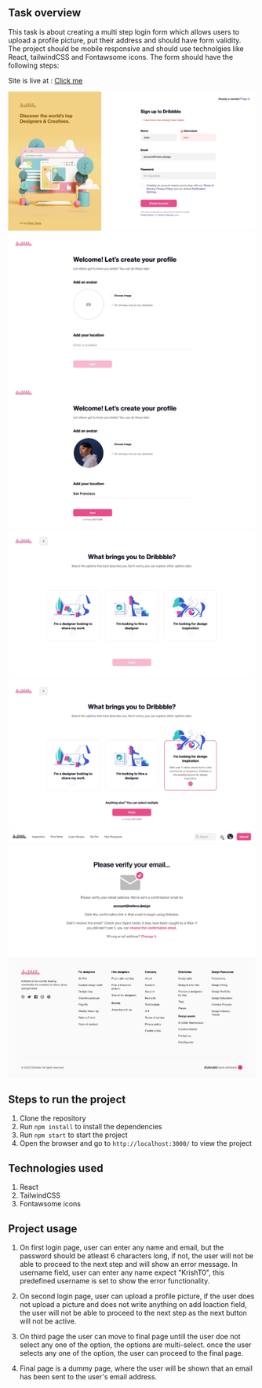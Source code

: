 ## Task overview

This task is about creating a multi step login form which allows users to upload a profile picture, put their address and should have form validity. The project should be mobile responsive and should use technolgies like React, tailwindCSS and Fontawsome icons. The form should have the following steps:

Site is live at : [Click me](https://main--glowing-sunburst-a1e73b.netlify.app/)

![alt text](./Readme/image.png)
![alt text](./Readme/image-1.png)
![alt text](./Readme/image-2.png)
![alt text](./Readme/image-3.png)
![alt text](./Readme/image-4.png)
![alt text](./Readme/image-5.png)

## Steps to run the project

1. Clone the repository
2. Run `npm install` to install the dependencies
3. Run `npm start` to start the project
4. Open the browser and go to `http://localhost:3000/` to view the project

## Technologies used

1. React
2. TailwindCSS
3. Fontawsome icons

## Project usage

1. On first login page, user can enter any name and email, but the password should be atleast 6 characters long, if not, the user will not be able to proceed to the next step and will show an error message. In username field, user can enter any name expect "KrishT0", this predefined username is set to show the error functionality.

2. On second login page, user can upload a profile picture, if the user does not upload a picture and does not write anything on add loaction field, the user will not be able to proceed to the next step as the next button will not be active.

3. On third page the user can move to final page untill the user doe not select any one of the option, the options are multi-select. once the user selects any one of the option, the user can proceed to the final page.

4. Final page is a dummy page, where the user will be shown that an email has been sent to the user's email address.
